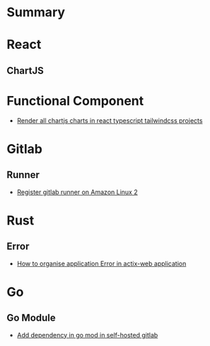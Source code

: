 # Summary

# React

## ChartJS

# Functional Component

- [Render all chartjs charts in react typescript tailwindcss projects](react/chartjs/render-all-chartjs-charts.md)

# Gitlab

## Runner

- [Register gitlab runner on Amazon Linux 2](gitlab/runner/register-gitlab-runner-on-amazon-linux-2.md)

# Rust

## Error

- [How to organise application Error in actix-web application](rust/error/how-to-organise-application-error-in-actix-web-application.md)

# Go

## Go Module

- [Add dependency in go mod in self-hosted gitlab](go/gomod/add-dependency-in-go-mod-in-self-hosted-gitlab.md)
